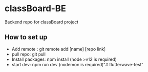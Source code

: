# classBoard-BE
Backend repo for classBoard project


## How to set up 
* Add remote : git remote add [name] [repo link]
* pull repo: git pull
* Install packages: npm install (node >v12 is required)
* start dev: npm run dev (nodemon is required)"# flutterwave-test" 
